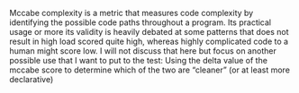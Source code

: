 Mccabe complexity is a metric that measures code complexity by identifying the possible code paths throughout a program. Its practical usage or more its validity is heavily debated at some patterns that does not result in high load scored quite high, whereas highly complicated code to a human might score low. I will not discuss that here but focus on another possible use that I want to put to the test: Using the delta value of the mccabe score to determine which of the two are “cleaner” (or at least more declarative)

